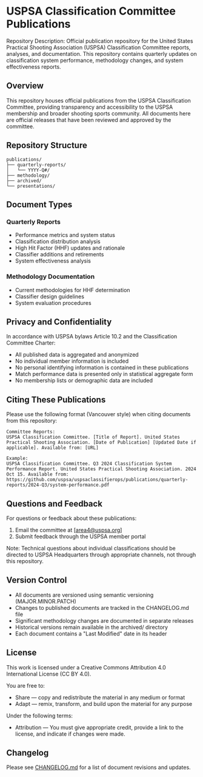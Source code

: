 # USPSA Classification Committee Publications

Repository Description: Official publication repository for the United States Practical Shooting Association (USPSA) Classification Committee reports, analyses, and documentation. This repository contains quarterly updates on classification system performance, methodology changes, and system effectiveness reports.

## Overview

This repository houses official publications from the USPSA Classification Committee, providing transparency and accessibility to the USPSA membership and broader shooting sports community. All documents here are official releases that have been reviewed and approved by the committee.

## Repository Structure

```
publications/
├── quarterly-reports/
│   └── YYYY-Q#/
├── methodology/
├── archived/
└── presentations/
```

## Document Types

### Quarterly Reports
- Performance metrics and system status
- Classification distribution analysis
- High Hit Factor (HHF) updates and rationale
- Classifier additions and retirements
- System effectiveness analysis

### Methodology Documentation
- Current methodologies for HHF determination
- Classifier design guidelines
- System evaluation procedures

## Privacy and Confidentiality

In accordance with USPSA bylaws Article 10.2 and the Classification Committee Charter:

- All published data is aggregated and anonymized
- No individual member information is included
- No personal identifying information is contained in these publications
- Match performance data is presented only in statistical aggregate form
- No membership lists or demographic data are included

## Citing These Publications

Please use the following format (Vancouver style) when citing documents from this repository:

```
Committee Reports:
USPSA Classification Committee. [Title of Report]. United States Practical Shooting Association. [Date of Publication] [Updated Date if applicable]. Available from: [URL]

Example:
USPSA Classification Committee. Q3 2024 Classification System Performance Report. United States Practical Shooting Association. 2024 Oct 15. Available from: https://github.com/uspsa/uspsaclassifierops/publications/quarterly-reports/2024-Q3/system-performance.pdf
```

## Questions and Feedback

For questions or feedback about these publications:
1. Email the committee at [area4@uspsa.org]
2. Submit feedback through the USPSA member portal

Note: Technical questions about individual classifications should be directed to USPSA Headquarters through appropriate channels, not through this repository.

## Version Control

- All documents are versioned using semantic versioning (MAJOR.MINOR.PATCH)
- Changes to published documents are tracked in the CHANGELOG.md file
- Significant methodology changes are documented in separate releases
- Historical versions remain available in the archived/ directory
- Each document contains a "Last Modified" date in its header

## License

This work is licensed under a Creative Commons Attribution 4.0 International License (CC BY 4.0).

You are free to:
- Share — copy and redistribute the material in any medium or format
- Adapt — remix, transform, and build upon the material for any purpose

Under the following terms:
- Attribution — You must give appropriate credit, provide a link to the license, and indicate if changes were made.

## Changelog

Please see [CHANGELOG.md](CHANGELOG.md) for a list of document revisions and updates.